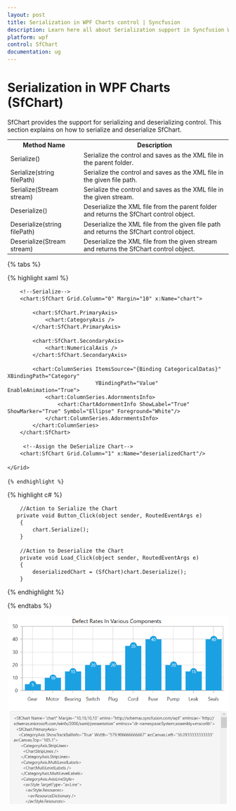 ```yaml
---
layout: post
title: Serialization in WPF Charts control | Syncfusion
description: Learn here all about Serialization support in Syncfusion WPF Charts (SfChart) control and more.
platform: wpf
control: SfChart
documentation: ug
---
```


# Serialization in WPF Charts (SfChart)

SfChart provides the support for serializing and deserializing control. This section explains on how to serialize and deserialize SfChart.

<table>
<tr>
<th>
Method Name</th><th>
Description</th></tr>
<tr>
<td>
Serialize()</td><td>
Serialize the control and saves as the XML file in the parent folder.</td></tr>
<tr>
<td>
Serialize(string filePath)</td><td>
Serialize the control and saves as the XML file in the given file path.</td></tr>
<tr>
<td>
Serialize(Stream stream)</td><td>
Serialize the control and saves as the XML file in the given stream.</td></tr>
<tr>
<td>
Deserialize()</td><td>
Deserialize the XML file from the parent folder and returns the SfChart control object.</td></tr>
<tr>
<td>
Deserialize(string filePath)</td><td>
Deserialize the XML file from the given file path and returns the SfChart control object.</td></tr>
<tr>
<td>
Deserialize(Stream stream)</td><td>
Deserialize the XML file from the given stream and returns the SfChart control object.</td></tr>
</table>


{% tabs %}

{% highlight xaml %}

 <Grid >
        <Grid.ColumnDefinitions>
            <ColumnDefinition Width="350" />
            <ColumnDefinition Width="350" />
        </Grid.ColumnDefinitions>
        
        <!--Serialize-->
        <chart:SfChart Grid.Column="0" Margin="10" x:Name="chart">

            <chart:SfChart.PrimaryAxis>
                <chart:CategoryAxis />
            </chart:SfChart.PrimaryAxis>
            
            <chart:SfChart.SecondaryAxis>
                <chart:NumericalAxis />
            </chart:SfChart.SecondaryAxis>
            
            <chart:ColumnSeries ItemsSource="{Binding CategoricalDatas}" XBindingPath="Category"
                                YBindingPath="Value"  EnableAnimation="True">
                <chart:ColumnSeries.AdornmentsInfo>
                    <chart:ChartAdornmentInfo ShowLabel="True" ShowMarker="True" Symbol="Ellipse" Foreground="White"/>
                </chart:ColumnSeries.AdornmentsInfo>
            </chart:ColumnSeries>
        </chart:SfChart>

         <!--Assign the DeSerialize Chart-->
        <chart:SfChart Grid.Column="1" x:Name="deserializedChart"/>
 
    </Grid>

    {% endhighlight %}

{% highlight c# %}

        //Action to Serialize the Chart
       private void Button_Click(object sender, RoutedEventArgs e)
        {
            chart.Serialize();         
        }

        //Action to Deserialize the Chart
        private void Load_Click(object sender, RoutedEventArgs e)
        {
            deserializedChart = (SfChart)chart.Deserialize();
        }        

{% endhighlight %}

{% endtabs %} 


![Serialization in WPF Charts](Serialization_images/Serialization.png)
